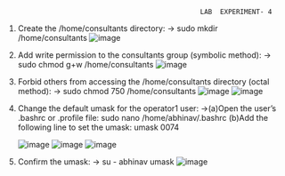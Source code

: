 			                                         LAB  EXPERIMENT- 4

1. Create the /home/consultants directory: -> sudo mkdir /home/consultants
   ![image](https://github.com/user-attachments/assets/ed9b6c56-aab7-4ffc-b523-2c37d200f924)
   
2. Add write permission to the consultants group (symbolic method): -> sudo chmod g+w /home/consultants
   ![image](https://github.com/user-attachments/assets/2aa28903-b17e-49ff-bd5d-ecffae628cec)
   
3. Forbid others from accessing the /home/consultants directory (octal method): -> sudo chmod 750 /home/consultants
   ![image](https://github.com/user-attachments/assets/642c96d0-5a8b-446e-b3aa-41465baa0657)
   ![image](https://github.com/user-attachments/assets/5a382bf5-815d-42f5-a938-e4e838283dbe)

4. Change the default umask for the operator1 user: ->(a)Open the user’s .bashrc or .profile file: sudo nano /home/abhinav/.bashrc
   (b)Add the following line to set the umask: umask 0074

   ![image](https://github.com/user-attachments/assets/7f3a0433-b360-4511-a2b2-da5e85991bdc)
   ![image](https://github.com/user-attachments/assets/15017e59-9ee8-4cda-bd9a-e72c5c5d71ae)
   ![image](https://github.com/user-attachments/assets/94f08aa6-8c08-479c-b461-32750454cf42)

5. Confirm the umask: -> su - abhinav umask
   ![image](https://github.com/user-attachments/assets/a24da587-5b2d-4f44-8843-cd7f3766bef3)




